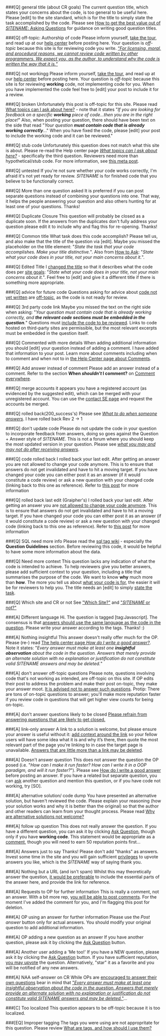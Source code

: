 ###[Q] general title (about CR goals)
The current question title, which states your concerns about the code, is too general to be useful here. Please [edit] to the site standard, which is for the title to simply state the task accomplished by the code. Please see [How to get the best value out of $SITENAME$: Asking Questions](https://codereview.meta.stackexchange.com/q/2436) for guidance on writing good question titles.

###[Q] off-topic: Authorship of code
Please inform yourself, [take the tour](https://$SITEURL$/tour), and read up at our [help center](https://$SITEURL$/help/on-topic) before posting here. Your question is _off-topic_ because this site is for reviewing code you write. [“_For licensing, moral, and procedural reasons, we cannot review code written by other programmers. We expect you, as the author, to understand why the code is written the way that it is._”](https://$SITEURL$/help/on-topic)

###[Q] not workingg
Please inform yourself, [take the tour](https://$SITEURL$/tour), and read up at our [help center](https://$SITEURL$/help/on-topic) before posting here. Your question is _off-topic_ because this site is for reviewing **working** code, not implementing code for you. When you have implemented the code feel free to [edit] your post to include it for a review.

###[Q] broken
Unfortunately this post is off-topic for this site. Please read [What topics can I ask about here?](https://$SITEURL$/help/on-topic) - note that it states "_If you are looking for feedback on a specific **working** piece of code...then you are in the right place!_" Also, when posting your question, there should have been text on the side that read "_Your question **must contain code that is already working correctly**_..." When you have fixed the code, please [edit] your post to include the working code and it can be reviewed."

###[Q] stub code
Unfortunately this question does not match what this site is about. Please re-read the Help center page [_What topics can I ask about here?_](https://codereview.stackexchange.com/help/on-topic) - specifically the third question. Reviewers need more than hypothetical/stub code. For more information, see [this meta post](https://codereview.meta.stackexchange.com/a/3652/120114).

###[Q] untested
If you're not sure whether your code works correctly, I'm afraid it's not yet ready for review. $SITENAME$ is for finished code that you believe to be functionally correct.

###[Q] More than one question asked
It is preferred if you can post separate questions instead of combining your questions into one. That way, it helps the people answering your question and also others hunting for at least one of your questions. Thanks!

###[Q] Duplicate Closure
This question will probably be closed as a duplicate soon. If the answers from the duplicates don't fully address your question please edit it to include why and flag this for re-opening. Thanks!

###[Q] Common title
What task does this code accomplish? Please tell us, and also make that the title of the question via [edit]. Maybe you missed the placeholder on the title element: "_State the task that your code accomplishes. Make your title distinctive._". Also from  [How to Ask](https://$SITEURL$/questions/how-to-ask): "_State what your code does in your title, not your main concerns about it._".

###[Q] Edited Title
I [changed the title]() so that it describes what the code does per [site goals](https://$SITEURL$/questions/how-to-ask): "_State what your code does in your title, not your main concerns about it._". Feel free to [edit] and give it a different title if there is something more appropriate.

###[Q] advice for future code
Questions asking for advice about [code not yet written](https://codereview.meta.stackexchange.com/a/3651/120114) are [off-topic](https://$SITEURL$/help/on-topic), as the code is not ready for review.

###[Q] 3rd party code link
Maybe you missed the text on the right side when asking: "_Your question must contain code that is already working correctly, and **the relevant code sections must be embedded in the question**._" Questions must [include the code to be reviewed](https://codereview.meta.stackexchange.com/a/3653/120114). Links to code hosted on third-party sites are permissible, but the most relevant excerpts must be embedded in the question itself.

###[Q] Commented with more details
When adding additional information you should [edit] your question  instead of adding a comment. I have added that information to your post. Learn more about comments including when to comment and when not to in [the Help Center page about Comments](https://$SITEURL$/help/privileges/comment).

###[Q] Add answer instead of comment
Please add an answer instead of a comment. Refer to the section **When _shouldn't_ I comment?** on [Comment everywhere](https://$SITEURL$/help/privileges/comment).

###[Q] merge accounts
it appears you have a registered account (as evidenced by the suggested edit), which can be merged with your unregistered account. You can use the [contact SE page](https://$SITEURL$/contact) and request the accounts be merged.

###[Q] rolled back(200_success's)
Please see [_What to do when someone answers_](https://$SITEURL$/help/someone-answers). I have rolled back Rev 2 → 1

###[Q] don't update code
Please do not update the code in your question to incorporate feedback from answers, doing so goes against the Question + Answer style of $SITENAME$. This is not a forum where you should keep the most updated version in your question. Please see [_what you may and may not do after receiving answers_](http://meta.codereview.stackexchange.com/a/1765).

###[Q] code rolled back
I rolled back your last edit. After getting an answer you are not allowed to change your code anymore. This is to ensure that answers do not get invalidated and have to hit a moving target. If you have changed your code you can either post it as an answer (if it would constitute a code review) or ask a new question with your changed code (linking back to this one as reference). Refer to [this post](https://codereview.meta.stackexchange.com/a/1765/120114) for more information

###[Q] rolled back last edit (Graipher's)
I rolled back your last edit. After getting an answer you are [not allowed to change your code anymore](https://$SITEURL$/help/someone-answers). This is to ensure that answers do not get invalidated and have to hit a moving target. If you have changed your code you can either post it as an answer (if it would constitute a code review) or ask a new question with your changed code (linking back to this one as reference). Refer to [this post](https://codereview.meta.stackexchange.com/a/1765/120114) for more information

###[Q] SQL need more info
Please read the [sql tag wiki](https://$SITEURL$/tags/sql/info) - especially the **Question Guidelines** section. Before reviewing this code, it would be helpful to have some more information about the data.

###[Q] Need more context
This question lacks any indication of what the code is intended to achieve. To help reviewers give you better answers, please add sufficient context to your question, including a title that summarises the purpose of the code. We want to know **why** much more than **how**. The more you tell us about [what your code is for](https://meta.codereview.stackexchange.com/q/1226), the easier it will be for reviewers to help you. The title needs an [edit] to simply [state the task](https://meta.codereview.stackexchange.com/q/2436).

###[Q] Which site and CR or not
See ["Which Site?"](https://meta.stackexchange.com/a/129632/341145) and ["$SITENAME$ or not?"](https://codereview.meta.stackexchange.com/a/5778/120114)

###[A] Different language
Hi. The question is tagged [tag:Javascript]. The consensus is that [answers should use the same language as the code in the question](https://codereview.meta.stackexchange.com/a/2631/120114). Please write your answer according to the tags. Thanks! :)

###[A] Nothing insightful
This answer doesn't really offer much for the OP. Please (re-) read [The help center page _How do I write a good answer?_](https://$SITEURL$/help/how-to-answer). Note it states: "_Every answer must make at least one **insightful observation** about the code in the question. Answers that merely provide an alternate solution with no explanation or justification do not constitute valid $SITENAME$ answers and may be deleted._"

###[A] don't answer off-topic questions
Please note, questions involving code that's not working as intended, are off-topic on this site. If OP edits their post to address the problem and make their post on-topic, they make your answer moot. [It is advised not to answer such questions](https://codereview.meta.stackexchange.com/a/6389/120114). Protip: There are tons of on-topic questions to answer; you'll make more reputation faster if you review code in questions that will get higher view counts for being on-topic.

###[A] don't answer questions likely to be closed
[Please refrain from answering questions that are likely to get closed.](https://codereview.meta.stackexchange.com/a/6389/35991)

###[A] link-only answer
A link to a solution is welcome, but please ensure your answer is useful without it: [add context around the link](https://meta.stackexchange.com/a/8259) so your fellow users will have some idea what it is and why it’s there, then quote the most relevant part of the page you're linking to in case the target page is unavailable. [Answers that are little more than a link may be deleted](https://$SITEURL$/help/deleted-answers).

###[A] Doesn't answer question
This does not answer the question the OP posed (i.e. "_How can I make it run faster? How can I write it in a OOP paradigm, and will it run faster?_"). Please see [How do I write a good answer](https://$SITEURL$/help/how-to-answer) before posting an answer. If you have a related but separate question, you can [ask](https://$SITEURL$/questions/ask) another question and mention this question, or if you have code not working, try [SO].

###[A] alternative solution/ code dump
You have presented an alternative solution, but haven't reviewed the code. Please explain your reasoning (how your solution works and why it is better than the original) so that the author and other readers can learn from your thought process. Please read [Why are alternative solutions not welcome?](https://codereview.meta.stackexchange.com/a/8404/120114)

###[A] follow up question
This does not really answer the question. If you have a different question, you can ask it by clicking [Ask Question](https://$SITEURL$/questions/ask), though only if you have **working code**. This statement would be appropriate as a  [comment](https://stackoverflow.com/help/privileges/comment), though you will need to earn 50 reputation points first...

###[A] Answers just to say Thanks!
Please don't add "thanks" as answers. Invest some time in the site and you will gain sufficient [privileges](//$SITEURL$/privileges) to upvote answers you like, which is the $SITENAME$ way of saying thank you.

###[A] Nothing but a URL (and isn't spam)
Whilst this may theoretically answer the question, [it would be preferable](//meta.stackoverflow.com/q/8259) to include the essential parts of the answer here, and provide the link for reference.

###[A] Requests to OP for further information
This is really a comment, not an answer. With a bit more rep, [you will be able to post comments](//$SITEURL$/privileges/comment). For the moment I've added the comment for you, and I'm flagging this post for deletion.

###[A] OP using an answer for further information
Please use the *Post answer* button only for actual answers. You should modify your original question to add additional information.

###[A] OP adding a new question as an answer
If you have another question, please ask it by clicking the [Ask Question](//$SITEURL$/questions/ask) button.

###[A] Another user adding a 'Me too!'
If you have a NEW question, please ask it by clicking the [Ask Question](//$SITEURL$/questions/ask) button. If you have sufficient reputation, [you may upvote](//$SITEURL$/privileges/vote-up) the question. Alternatively, "star" it as a favorite and you will be notified of any new answers.

###[A] NAA self-answer on CR
While OPs are [encouraged to answer their own questions](https://$SITEURL$/help/self-answer) bear in mind that ["_Every answer must make at least one insightful observation about the code in the question. Answers that merely provide an alternate solution with no explanation or justification do not constitute valid $SITENAME$ answers and may be deleted._"](https://$SITEURL$/help/how-to-answer)...

###[C] Too localized
This question appears to be off-topic because it is too localized.

###[EQ] Improper tagging
The tags you were using are not appropritate for this question. Please review [What are tags, and how should I use them?](//$SITEURL$/help/tagging)

